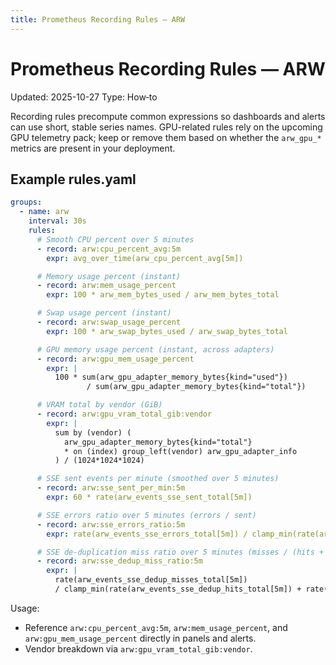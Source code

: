 ```yaml
---
title: Prometheus Recording Rules — ARW
---
```


# Prometheus Recording Rules — ARW

Updated: 2025-10-27
Type: How‑to

Recording rules precompute common expressions so dashboards and alerts can use short, stable series names. GPU-related rules rely on the upcoming GPU telemetry pack; keep or remove them based on whether the `arw_gpu_*` metrics are present in your deployment.

## Example rules.yaml

```yaml
groups:
  - name: arw
    interval: 30s
    rules:
      # Smooth CPU percent over 5 minutes
      - record: arw:cpu_percent_avg:5m
        expr: avg_over_time(arw_cpu_percent_avg[5m])

      # Memory usage percent (instant)
      - record: arw:mem_usage_percent
        expr: 100 * arw_mem_bytes_used / arw_mem_bytes_total

      # Swap usage percent (instant)
      - record: arw:swap_usage_percent
        expr: 100 * arw_swap_bytes_used / arw_swap_bytes_total

      # GPU memory usage percent (instant, across adapters)
      - record: arw:gpu_mem_usage_percent
        expr: |
          100 * sum(arw_gpu_adapter_memory_bytes{kind="used"})
                 / sum(arw_gpu_adapter_memory_bytes{kind="total"})

      # VRAM total by vendor (GiB)
      - record: arw:gpu_vram_total_gib:vendor
        expr: |
          sum by (vendor) (
            arw_gpu_adapter_memory_bytes{kind="total"}
            * on (index) group_left(vendor) arw_gpu_adapter_info
          ) / (1024*1024*1024)

      # SSE sent events per minute (smoothed over 5 minutes)
      - record: arw:sse_sent_per_min:5m
        expr: 60 * rate(arw_events_sse_sent_total[5m])

      # SSE errors ratio over 5 minutes (errors / sent)
      - record: arw:sse_errors_ratio:5m
        expr: rate(arw_events_sse_errors_total[5m]) / clamp_min(rate(arw_events_sse_sent_total[5m]), 1e-6)

      # SSE de-duplication miss ratio over 5 minutes (misses / (hits + misses))
      - record: arw:sse_dedup_miss_ratio:5m
        expr: |
          rate(arw_events_sse_dedup_misses_total[5m])
          / clamp_min(rate(arw_events_sse_dedup_hits_total[5m]) + rate(arw_events_sse_dedup_misses_total[5m]), 1e-6)
```

Usage:
- Reference `arw:cpu_percent_avg:5m`, `arw:mem_usage_percent`, and `arw:gpu_mem_usage_percent` directly in panels and alerts.
- Vendor breakdown via `arw:gpu_vram_total_gib:vendor`.
